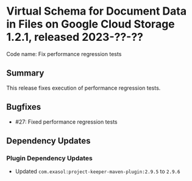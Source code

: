 # Virtual Schema for Document Data in Files on Google Cloud Storage 1.2.1, released 2023-??-??

Code name: Fix performance regression tests

## Summary

This release fixes execution of performance regression tests.

## Bugfixes

* #27: Fixed performance regression tests

## Dependency Updates

### Plugin Dependency Updates

* Updated `com.exasol:project-keeper-maven-plugin:2.9.5` to `2.9.6`
